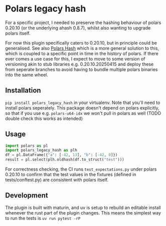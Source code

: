 # Polars legacy hash

For a specific project, I needed to preserve the hashing behaviour of polars 0.20.10 (or the underlying ahash 0.8.7),
whilst also wanting to upgrade polars itself. 

For now this plugin specifically caters to 0.20.10, but in principle could be generalised. See also [Polars Hash](https://github.com/ion-elgreco/polars-hash) which is a more general solution to this, which is coupled to a specific point in time in the history of polars. If there ever comes a use case for this, I expect to move to some version of versioning akin to stub libraries e.g. 0.20.10.20250415 and deploy these from seperate branches to avoid having to bundle multiple polars binaries into the same wheel.
## Installation
`pip install polars_legacy_hash` in your virtualenv. Note that you'll need to install polars seperately. This package doesn't depend on polars explicitly, so that if you use e.g. `polars-u64-idx` we won't pull in polars as well (TODO double check this works as intended)
## Usage
```python
import polars as pl
import polars_legacy_hash as plh
df = pl.DataFrame({"a": [-42, 13], "b": [-42, 0]})
result = pl.select(plh.oldhash(df.to_struct("test")))

```
For correctness checking, the CI runs `test_expectations.py` under polars 0.20.10 to
confirm that the test values in the fixtures (defined in tests/conftest.py) are consistent with polars itself.


## Development
The plugin is built with maturin, and uv is setup to rebuild an editable install whenever the rust part of the plugin changes. This means the simplest way to run the tests is
`uv run pytest -rP`
